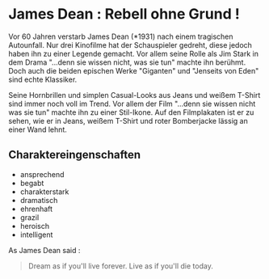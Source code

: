# James Dean : Rebell ohne Grund !  

Vor 60 Jahren verstarb James Dean (*1931) nach einem tragischen Autounfall. 
Nur drei Kinofilme hat der Schauspieler gedreht, diese jedoch haben ihn zu einer Legende gemacht. 
Vor allem seine Rolle als Jim Stark in dem Drama "...denn sie wissen nicht, was sie tun" machte ihn berühmt. 
Doch auch die beiden epischen Werke "Giganten" und "Jenseits von Eden" sind echte Klassiker. 


Seine Hornbrillen und simplen Casual-Looks aus Jeans und weißem T-Shirt sind immer noch voll im Trend. 
Vor allem der Film "...denn sie wissen nicht was sie tun" machte ihn zu einer Stil-Ikone. 
Auf den Filmplakaten ist er zu sehen, wie er in Jeans, weißem T-Shirt und roter Bomberjacke lässig an einer Wand lehnt.

## Charaktereingenschaften
* ansprechend
* begabt
* charakterstark
* dramatisch
* ehrenhaft 
* grazil
* heroisch
* intelligent



As James Dean said : 

> Dream as if you'll live forever. 
> Live as if you'll die today.